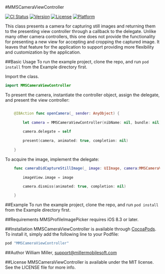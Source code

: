 #MMSCameraViewController

[![CI Status](http://img.shields.io/travis/miller-ms/MMSCameraViewController.svg?style=flat)](https://travis-ci.org/miller-ms/MMSCameraViewController)
[![Version](https://img.shields.io/cocoapods/v/MMSCameraViewController.svg?style=flat)](http://cocoapods.org/pods/MMSCameraViewController)
[![License](https://img.shields.io/cocoapods/l/MMSCameraViewController.svg?style=flat)](http://cocoapods.org/pods/MMSCameraViewController)
[![Platform](https://img.shields.io/cocoapods/p/MMSCameraViewController.svg?style=flat)](http://cocoapods.org/pods/MMSCameraViewController)

This class presents a camera for capturing still images and returning them to the presenting view controller through a callback to the delegate. Unlike many other camera controllers, this one does not provide the functionality for presenting a new view for accepting and cropping the captured image. It leaves that feature for the application to support providing more flexibility and customization by the application.

##Basic Usage
To run the example project, clone the repo, and run `pod install` from the Example directory first.

Import the class.

```Swift
import MMSCameraViewController
```

To present the camera, instantiate the controller object, assign the delegate, and present the view controller:

```swift

    @IBAction func openCamera(_ sender: AnyObject) {
        
        let camera = MMSCameraViewController(nibName: nil, bundle: nil)
        
        camera.delegate = self
        
        present(camera, animated: true, completion: nil)
        
    }
```

To acquire the image, implement the delegate:

```Swift
    func cameraDidCaptureStillImage(_ image: UIImage, camera:MMSCameraViewController) {
        
        imageView.image = image
        
        camera.dismiss(animated: true, completion: nil)

    }
```

##Example
To run the example project, clone the repo, and run `pod install` from the Example directory first.

##Requirements
MMSProfileImagePicker requires iOS 8.3 or later.

##Installation
MMSCameraViewController is available through [CocoaPods](http://cocoapods.org). To install
it, simply add the following line to your Podfile:

```ruby
pod "MMSCameraViewController"
```

##Author
William Miller, support@millermobilesoft.com

##License
MMSCameraViewController is available under the MIT license. See the LICENSE file for more info.
